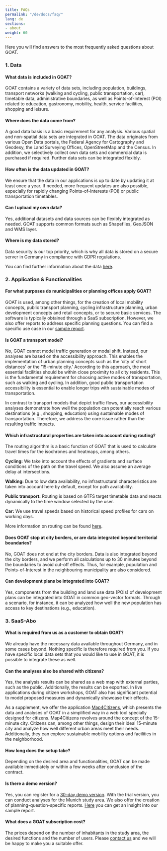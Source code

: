 ```yaml
---
title: FAQs  
permalink: "/de/docs/faq/"
lang: de
sections:
- about
weight: 60
---
```



Here you will find answers to the most frequently asked questions about GOAT.

### 1. Data
#### What data is included in GOAT?

GOAT contains a variety of data sets, including population, buildings, transport networks (walking and cycling, public transportation, car), timetable data, administrative boundaries, as well as Points-of-Interest (POI) related to education, gastronomy, mobility, health, service facilities, shopping and leisure.

#### Where does the data come from?

A good data basis is a basic requirement for any analysis. Various spatial and non-spatial data sets are integrated in GOAT. The data originates from various Open Data portals, the Federal Agency for Cartography and Geodesy, the Land Surveying Offices, OpenStreetMap and the Census. In addition, we selectively collect own data sets and commercial data is purchased if required. Further data sets can be integrated flexibly.

#### How often is the data updated in GOAT?

We ensure that the data in our applications is up to date by updating it at least once a year. If needed, more frequent updates are also possible, especially for rapidly changing Points-of-Interests (POI) or public transportation timetables. 

#### Can I upload my own data?

Yes, additional datasets and data sources can be flexibly integrated as needed. GOAT supports common formats such as Shapefiles, GeoJSON and WMS layer.

#### Where is my data stored?

Data security is our top priority, which is why all data is stored on a secure server in Germany in compliance with GDPR regulations.


You can find further information about the data [here](https://plan4better.de/en/docs/data/ "further information on the data").

### 2. Application & Functionalities

#### For what purposes do municipalities or planning offices apply GOAT?

GOAT is used, among other things, for the creation of local mobility concepts, public transport planning, cycling infrastructure planning, urban development concepts and retail concepts, or to secure basic services. The software is typically obtained through a SaaS subscription. However, we also offer reports to address specific planning questions. You can find a specific use case in our [sample report](https://plan4better.de/en/reports/ "sample report").

#### Is GOAT a transport model?

No, GOAT cannot model traffic generation or modal shift. Instead, our analyses are based on the accessibility approach. This enables the implementation of urban planning concepts such as the 'city of short distances' or the '15-minute city.' According to this approach, the most essential facilities should be within close proximity to all city residents. This is the fundamental requirement for choosing active modes of transportation, such as walking and cycling. In addition, good public transportation accessibility is essential to enable longer trips with sustainable modes of transportation.

In contrast to transport models that depict traffic flows, our accessibility analyses demonstrate how well the population can potentially reach various destinations (e.g., shopping, education) using sustainable modes of transportation. Therefore, we address the core issue rather than the resulting traffic impacts.


#### Which infrastructural properties are taken into account during routing?

The routing algorithm is a basic function of GOAT that is used to calculate travel times for the isochrones and heatmaps, among others.

**Cycling:** We take into account the effects of gradients and surface conditions of the path on the travel speed. We also assume an average delay at intersections.

**Walking:** Due to low data availability, no infrastructural characteristics are taken into account here by default, except for path availability.

**Public transport:** Routing is based on GTFS target timetable data and reacts dynamically to the time window selected by the user. 

**Car:** We use travel speeds based on historical speed profiles for cars on working days.

More information on routing can be found [here](https://www.sciencedirect.com/science/article/pii/S0966692321001332?via%3Dihub "scientific publication").


#### Does GOAT stop at city borders, or are data integrated beyond territorial boundaries?

No, GOAT does not end at the city borders. Data is also integrated beyond the city borders, and we perform all calculations up to 30 minutes beyond the boundaries to avoid cut-off effects. Thus, for example, population and Points-of-Interest in the neighbouring municipality are also considered.


#### Can development plans be integrated into GOAT?

Yes, components from the building and land use data (POIs) of development plans can be integrated into GOAT in common geo-vector formats. Through a scenario, for instance, it can be analyzed how well the new population has access to key destinations (e.g., education).


### 3. SaaS-Abo

#### What is required from us as a customer to obtain GOAT?

We already have the necessary data available throughout Germany, and in some cases beyond. Nothing specific is therefore required from you.
If you have specific local data sets that you would like to use in GOAT, it is possible to integrate these as well.


#### Can the analyses also be shared with citizens?

Yes, the analysis results can be shared as a web map with external parties, such as the public. Additionally, the results can be exported. 
In live applications during citizen workshops, GOAT also has significant potential to model proposed measures and dynamically showcase their effects.

As a supplement, we offer the application [Map4Citizens](https://plan4better.de/en/posts/2022-12-31-map4citizens/ "What is Map4Citizens?"), which presents the data and analyses of GOAT in a simplified way in a web tool specially designed for citizens. Map4Citizens revolves around the concept of the 15-minute city. Citizens can, among other things, design their ideal 15-minute city and analyze how well different urban areas meet their needs. Additionally, they can explore sustainable mobility options and facilities in the neighborhood.


#### How long does the setup take?

Depending on the desired area and functionalities, GOAT can be made available immediately or within a few weeks after conclusion of the contract.

#### Is there a demo version?

Yes, you can register for a [30-day demo version](https://goat.plan4better.de/register "register here"). With the trial version, you can conduct analyses for the Munich study area. We also offer the creation of planning-question-specific reports. [Here](https://plan4better.de/en/reports/ "sample report") you can get an insight into our sample report. 


#### What does a GOAT subscription cost?

The prices depend on the number of inhabitants in the study area, the desired functions and the number of users. Please [contact us](https://plan4better.de/en/contact/ "Contact us") and we will be happy to make you a suitable offer.